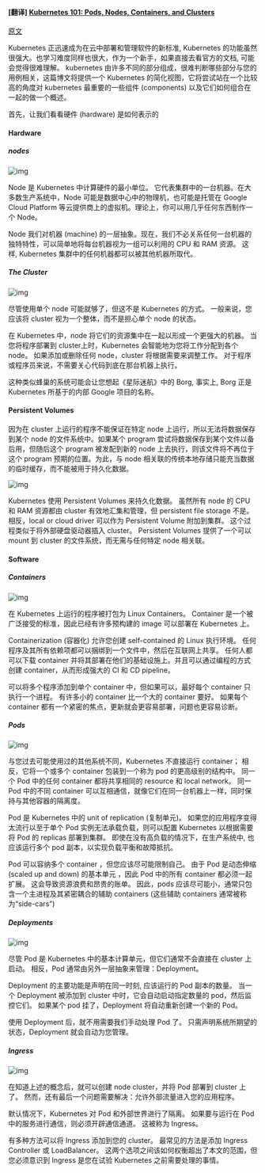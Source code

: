 #### [翻译] [Kubernetes 101: Pods, Nodes, Containers, and Clusters][reference]
[原文][reference]

Kubernetes 正迅速成为在云中部署和管理软件的新标准, Kubernetes 的功能虽然很强大。也学习难度同样也很大，作为一个新手，如果直接去看官方的文档, 可能会觉得很难理解。 kubernetes 由许多不同的部分组成，很难判断哪些部分与您的用例相关，这篇博文将提供一个 Kubernetes 的简化视图，它将尝试站在一个比较高的角度对 kubernetes 最重要的一些组件 (components) 以及它们如何组合在一起的做一个概述。

首先，让我们看看硬件 (hardware) 是如何表示的

#### Hardware

##### nodes

![img](20.assets/notes.png)

Node 是 Kubernetes 中计算硬件的最小单位。 它代表集群中的一台机器。在大多数生产系统中，Node 可能是数据中心中的物理机，也可能是托管在 Google Cloud Platform 等云提供商上的虚拟机。理论上，你可以用几乎任何东西制作一个 Node。

Node 我们对机器 (machine) 的一层抽象。现在，我们不必关系任何一台机器的独特特性，可以简单地将每台机器视为一组可以利用的 CPU 和 RAM 资源。 这样,  Kubernetes 集群中的任何机器都可以被其他机器所取代。

##### The Cluster

![img](20.assets/cluster.png)



尽管使用单个 node 可能就够了，但这不是 Kubernetes 的方式。 一般来说，您应该将 cluster 视为一个整体，而不是担心单个 node 的状态。

在 Kubernetes 中，node 将它们的资源集中在一起以形成一个更强大的机器。 当您将程序部署到 cluster上时，Kubernetes 会智能地为您将工作分配到各个 node。 如果添加或删除任何 node，cluster 将根据需要来调整工作。 对于程序或程序员来说，不需要关心代码到底在那台机器上执行。

这种类似蜂巢的系统可能会让您想起《星际迷航》中的 Borg, 事实上,  Borg 正是 Kubernetes 所基于的内部 Google 项目的名称。

#### Persistent Volumes

因为在 cluster 上运行的程序不能保证在特定 node 上运行，所以无法将数据保存到某个 node 的文件系统中。如果某个 program 尝试将数据保存到某个文件以备后用，但随后这个 program 被发配到新的 node 上去执行，则该文件将不再位于这个 program 预期的位置。为此，与 node 相关联的传统本地存储只能充当数据的临时缓存，而不能被用于持久化数据。

![img](20.assets/persistent_volumes.png)

Kubernetes 使用 Persistent Volumes 来持久化数据。 虽然所有 node 的 CPU 和 RAM 资源都由 cluster 有效地汇集和管理，但 persistent file storage 不是。 相反，local or cloud driver 可以作为 Persistent Volume 附加到集群。 这个过程类似于将外部硬盘驱动器插入 cluster。 Persistent Volumes 提供了一个可以 mount 到 cluster 的文件系统，而无需与任何特定 node 相关联。

#### Software

##### Containers

![img](20.assets/container.png)

在 Kubernetes 上运行的程序被打包为 Linux Containers。 Container 是一个被广泛接受的标准，因此已经有许多预构建的 image 可以部署在 Kubernetes 上。

Containerization (容器化) 允许您创建 self-contained 的 Linux 执行环境。 任何程序及其所有依赖项都可以捆绑到一个文件中，然后在互联网上共享。 任何人都可以下载 container 并将其部署在他们的基础设施上。并且可以通过编程的方式创建 container，从而形成强大的 CI 和 CD pipeline。

可以将多个程序添加到单个 container 中，但如果可以，最好每个 container 只执行一个进程。 有许多小的 container 比一个大的 container 要好。 如果每个 container 都有一个紧密的焦点，更新就会更容易部署，问题也更容易诊断。

##### Pods

![img](20.assets/pod.png)







与您过去可能使用过的其他系统不同，Kubernetes 不直接运行 container； 相反，它将一个或多个 container 包装到一个称为 pod 的更高级别的结构中。 同一个 Pod 中的任何 container 都将共享相同的 resource 和 local network。 同一 Pod 中的不同 container 可以互相通信，就像它们在同一台机器上一样，同时保持与其他容器的隔离度。

Pod 是 Kubernetes 中的 unit of replication (复制单元)。 如果您的应用程序变得太流行以至于单个 Pod 实例无法承载负载，则可以配置 Kubernetes 以根据需要将 Pod 的 replicas 部署到集群。 即使在没有高负载的情况下，在生产系统中, 也应该运行多个 pod 副本，以实现负载平衡和故障抵抗。

Pod 可以容纳多个 container ，但您应该尽可能限制自己。 由于 Pod 是动态伸缩 (scaled up and down) 的基本单元 ，因此 Pod 中的所有 container 都必须一起扩展。 这会导致资源浪费和昂贵的账单。 因此，pods 应该尽可能小，通常只包含一个主进程及其紧密耦合的辅助 containers  (这些辅助 containers 通常被称为“side-cars”)

##### Deployments

![img](20.assets/deployment.png)



尽管 Pod 是 Kubernetes 中的基本计算单元，但它们通常不会直接在 cluster 上启动。 相反，Pod 通常由另外一层抽象来管理：Deployment。

Deployment 的主要功能是声明在同一时刻, 应该运行的 Pod 副本的数量。 当一个 Deployment 被添加到 cluster 中时，它会自动启动指定数量的 pod，然后监控它们。 如果某个 pod 挂了，Deployment 将自动重新创建一个新的 Pod。

使用 Deployment 后，就不用需要我们手动处理 Pod 了。 只需声明系统所期望的状态，Deployment 就会自动为您管理。

##### Ingress

![img](20.assets/ingress.png)

在知道上述的概念后，就可以创建 node cluster，并将 Pod 部署到 cluster 上了。 然而，还有最后一个问题需要解决：允许外部流量进入您的应用程序。

默认情况下，Kubernetes 对 Pod 和外部世界进行了隔离。 如果要与运行在 Pod 中的服务进行通信，则必须开辟通信通道。 这被称为 Ingress。

有多种方法可以将 Ingress 添加到您的 cluster。 最常见的方法是添加 Ingress Controller 或 LoadBalancer。 这两个选项之间该如何权衡超出了本文的范围，但您必须意识到 Ingress 是您在试验 Kubernetes 之前需要处理的事情。

[reference]: https://medium.com/google-cloud/kubernetes-101-pods-nodes-containers-and-clusters-c1509e409e16

